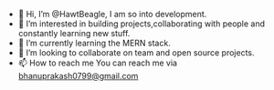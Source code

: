 - 👋 Hi, I’m @HawtBeagle, I am so into development.
- 👀 I’m interested in building projects,collaborating with people and constantly learning new stuff.
- 🌱 I’m currently learning the MERN stack.
- 💞️ I’m looking to collaborate on team and open source projects.
- 📫 How to reach me You can reach me via bhanuprakash0799@gmail.com

<!---
HawtBeagle/HawtBeagle is a ✨ special ✨ repository because its `README.md` (this file) appears on your GitHub profile.
You can click the Preview link to take a look at your changes.
--->
